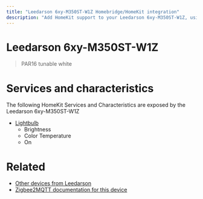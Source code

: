```yaml
---
title: "Leedarson 6xy-M350ST-W1Z Homebridge/HomeKit integration"
description: "Add HomeKit support to your Leedarson 6xy-M350ST-W1Z, using Homebridge, Zigbee2MQTT and homebridge-z2m."
---
```

<!---
This file has been GENERATED using src/docgen/docgen.ts
DO NOT EDIT THIS FILE MANUALLY!
-->
# Leedarson 6xy-M350ST-W1Z
> PAR16 tunable white


# Services and characteristics
The following HomeKit Services and Characteristics are exposed by
the Leedarson 6xy-M350ST-W1Z

* [Lightbulb](../../light.md)
  * Brightness
  * Color Temperature
  * On


# Related
* [Other devices from Leedarson](../index.md#leedarson)
* [Zigbee2MQTT documentation for this device](https://www.zigbee2mqtt.io/devices/6xy-M350ST-W1Z.html)